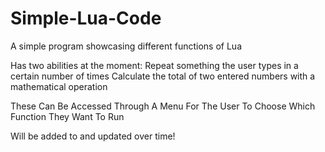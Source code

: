 # Simple-Lua-Code
A simple program showcasing different functions of Lua

Has two abilities at the moment:
Repeat something the user types in a certain number of times
Calculate the total of two entered numbers with a mathematical operation

These Can Be Accessed Through A Menu For The User To Choose Which Function They Want To Run

Will be added to and updated over time!
